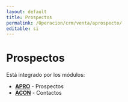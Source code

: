 ```yaml
---
layout: default
title: Prospectos
permalink: /Operacion/crm/venta/aprospecto/
editable: si
---
```


# Prospectos

Está integrado por los módulos:

* [**APRO**](http://docs.oasiscom.com/Operacion/crm/venta/aprospecto/apro) - Prospectos
* [**ACON**](http://docs.oasiscom.com/Operacion/crm/venta/aprospecto/acon) - Contactos

